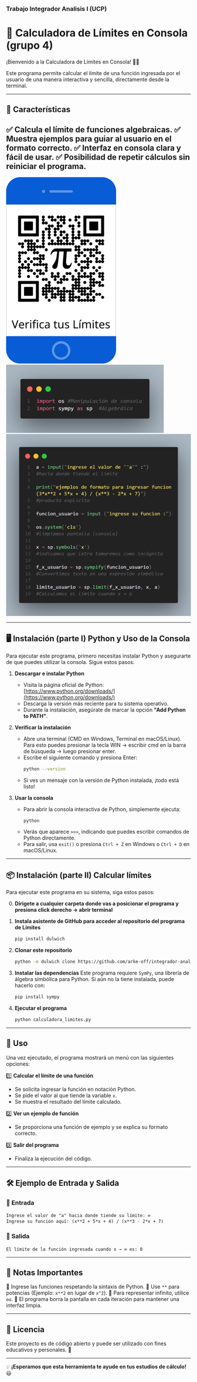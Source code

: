  
### Trabajo Integrador Analisis I (UCP) 
# 📌 Calculadora de Límites en Consola (grupo 4)

¡Bienvenido a la Calculadora de Límites en Consola! 🧮✨

Este programa permite calcular el límite de una función ingresada por el usuario de una manera interactiva y sencilla, directamente desde la terminal.

---

## 🚀 Características

✅ Calcula el límite de funciones algebraicas.
✅ Muestra ejemplos para guiar al usuario en el formato correcto.
✅ Interfaz en consola clara y fácil de usar.
✅ Posibilidad de repetir cálculos sin reiniciar el programa.
---
![ejemplos](QR.jpg)
![ejemplos](librerias.png)
![ejemplos](funciones.png)

---

## 🖥 Instalación (parte I) Python y Uso de la Consola

Para ejecutar este programa, primero necesitas instalar Python y asegurarte de que puedes utilizar la consola. Sigue estos pasos:

1. **Descargar e instalar Python**
   - Visita la página oficial de Python: [https://www.python.org/downloads/](https://www.python.org/downloads/)
   - Descarga la versión más reciente para tu sistema operativo.
   - Durante la instalación, asegúrate de marcar la opción **"Add Python to PATH"**.
   
2. **Verificar la instalación**
   - Abre una terminal (CMD en Windows, Terminal en macOS/Linux). Para esto puedes presionar la tecla WIN -> escribir cmd en la barra de búsqueda -> luego presionar enter.
   - Escribe el siguiente comando y presiona Enter:
     ```bash
     python --version
     ```
   - Si ves un mensaje con la versión de Python instalada, ¡todo está listo!

3. **Usar la consola**
   - Para abrir la consola interactiva de Python, simplemente ejecuta:
     ```bash
     python
     ```
   - Verás que aparece `>>>`, indicando que puedes escribir comandos de Python directamente.
   - Para salir, usa `exit()` o presiona `Ctrl + Z` en Windows o `Ctrl + D` en macOS/Linux.

---

## 📦 Instalación (parte II) Calcular límites

Para ejecutar este programa en su sistema, siga estos pasos:

0. **Dirigete a cualquier carpeta donde vas a posicionar el programa y presiona click derecho -> abrir terminal**

1. **Instala asistente de GitHub para acceder al repositorio del programa de Límites**
   ```bash
   pip install dulwich
   ```

2. **Clonar este repositorio**
   ```bash
   python -m dulwich clone https://github.com/arke-off/integrador-analisis1.git
   ```

3. **Instalar las dependencias**
   Este programa requiere `SymPy`, una librería de álgebra simbólica para Python. Si aún no la tiene instalada, puede hacerlo con:
   ```bash
   pip install sympy
   ```

4. **Ejecutar el programa**
   ```bash
   python calculadora_limites.py
   ```

---

## 📝 Uso

Una vez ejecutado, el programa mostrará un menú con las siguientes opciones:

1️⃣ **Calcular el límite de una función**
   - Se solicita ingresar la función en notación Python.
   - Se pide el valor al que tiende la variable `x`.
   - Se muestra el resultado del límite calculado.

2️⃣ **Ver un ejemplo de función**
   - Se proporciona una función de ejemplo y se explica su formato correcto.

3️⃣ **Salir del programa**
   - Finaliza la ejecución del código.

---

## 🛠 Ejemplo de Entrada y Salida

### 🔹 Entrada
```
Ingrese el valor de "a" hacia donde tiende su límite: ∞
Ingrese su función aquí: (x**2 + 5*x + 4) / (x**3 - 2*x + 7)
```

### 🔹 Salida
```
El límite de la función ingresada cuando x → ∞ es: 0
```

---

## 📌 Notas Importantes

🔹 Ingrese las funciones respetando la sintaxis de Python.
🔹 Use `**` para potencias (Ejemplo: `x**2` en lugar de `x^2`).
🔹 Para representar infinito, utilice `oo`.
🔹 El programa borra la pantalla en cada iteración para mantener una interfaz limpia.

---

## 📜 Licencia

Este proyecto es de código abierto y puede ser utilizado con fines educativos y personales. 🚀

---

💡 **¡Esperamos que esta herramienta te ayude en tus estudios de cálculo!** 😃


